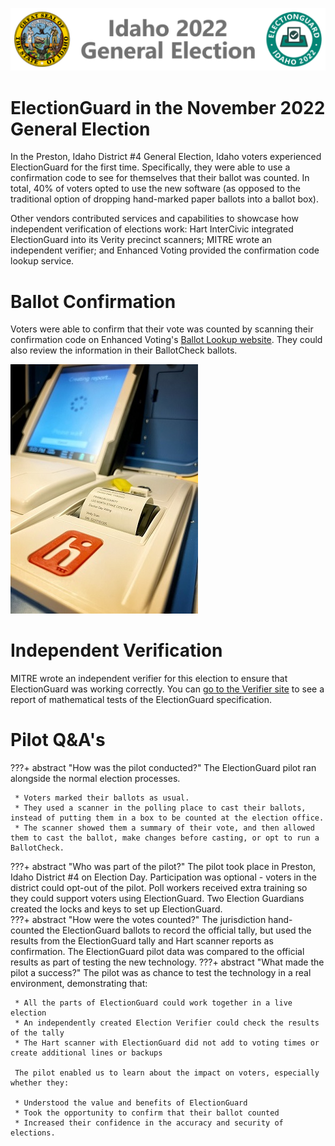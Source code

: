 ![ElectionGuard Idaho Banner][Idaho-Banner]

# ElectionGuard in the November 2022 General Election

In the Preston, Idaho District #4 General Election, Idaho voters experienced ElectionGuard for the first time. Specifically, they were able to use a confirmation code to see for themselves that their ballot was counted. In total, 40% of voters opted to use the new software (as opposed to the traditional option of dropping hand-marked paper ballots into a ballot box).

Other vendors contributed services and capabilities to showcase how independent verification of elections work: Hart InterCivic integrated ElectionGuard into its Verity precinct scanners; MITRE wrote an independent verifier; and Enhanced Voting provided the confirmation code lookup service.

# Ballot Confirmation

Voters were able to confirm that their vote was counted by scanning their confirmation code on Enhanced Voting's [Ballot Lookup website](https://www.egvote.us/cc/id/22). They could also review the information in their BallotCheck ballots.   

![Hart Scanner][hart-scanner]

# Independent Verification

MITRE wrote an independent verifier for this election to ensure that ElectionGuard was working correctly. You can [go to the Verifier site](https://electionintegrity.mitre.org/verifier/) to see a report of mathematical tests of the ElectionGuard specification. 
    
# Pilot Q&A's 

???+ abstract "How was the pilot conducted?"
     The ElectionGuard pilot ran alongside the normal election processes.

     * Voters marked their ballots as usual.
     * They used a scanner in the polling place to cast their ballots, instead of putting them in a box to be counted at the election office.  
     * The scanner showed them a summary of their vote, and then allowed them to cast the ballot, make changes before casting, or opt to run a BallotCheck.  
???+ abstract "Who was part of the pilot?"
     The pilot took place in Preston, Idaho District #4 on Election Day. Participation was optional - voters in the district could opt-out of the pilot. Poll workers received extra training so they could support voters using ElectionGuard. Two Election Guardians created the locks and keys to set up ElectionGuard.  
???+ abstract "How were the votes counted?"
     The jurisdiction hand-counted the ElectionGuard ballots to record the official tally, but used the results from the ElectionGuard tally and Hart scanner reports as confirmation. The ElectionGuard pilot data was compared to the official results as part of testing the new technology.
???+ abstract "What made the pilot a success?"
     The pilot was as chance to test the technology in a real environment, demonstrating that: 

     * All the parts of ElectionGuard could work together in a live election  
     * An independently created Election Verifier could check the results of the tally 
     * The Hart scanner with ElectionGuard did not add to voting times or create additional lines or backups

     The pilot enabled us to learn about the impact on voters, especially whether they:

     * Understood the value and benefits of ElectionGuard 
     * Took the opportunity to confirm that their ballot counted 
     * Increased their confidence in the accuracy and security of elections. 

<!-- Links -->
[Idaho-Banner]: /images/ElectionGuard-Idaho-2022.svg "Idaho Banner"
[hart-scanner]: /images/votingmachine.jpeg
